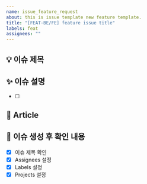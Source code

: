 ```yaml
---
name: issue_feature_request
about: this is issue template new feature template.
title: "[FEAT-BE/FE] feature issue title"
labels: feat
assignees: ""
---
```


## 💡 이슈 제목

## ✨ 이슈 설명

- [ ]

## 📝 Article

## 🎯 이슈 생성 후 확인 내용

- [x] 이슈 제목 확인
- [x] Assignees 설정
- [x] Labels 설정
- [x] Projects 설정
